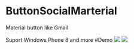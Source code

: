 # ButtonSocialMarterial
Material button like Gmail

Suport Windows Phone 8 and more
#Demo
![](https://lh3.googleusercontent.com/-K8qftlJKD7g/VdlU5N8BvJI/AAAAAAAAA_Y/CyvFxfwsfUI/s512-Ic42/wp_ss_20150823_0002.png)
![](https://lh3.googleusercontent.com/-brY2p5ag5ec/VdlU5KhqhpI/AAAAAAAAA_Y/jz60sUpq-BU/s512-Ic42/wp_ss_20150823_0003.png)
